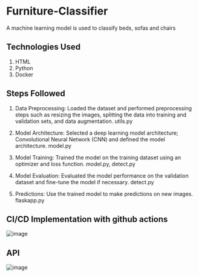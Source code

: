 # Furniture-Classifier
A machine learning model is used to classify beds, sofas and chairs

## Technologies Used
  1. HTML
  2. Python
  3. Docker

## Steps Followed
1. Data Preprocessing: Loaded the dataset and performed preprocessing steps such as resizing the images, splitting the data into training and validation sets, and data augmentation. utils.py

2. Model Architecture: Selected a deep learning model architecture; Convolutional Neural Network (CNN) and defined the model architecture. model.py

3. Model Training: Trained the model on the training dataset using an optimizer and loss function. model.py, detect.py

4. Model Evaluation: Evaluated the model performance on the validation dataset and fine-tune the model if necessary. detect.py

5. Predictions: Use the trained model to make predictions on new images. flaskapp.py

## CI/CD Implementation with github actions
![image](https://user-images.githubusercontent.com/44322966/220815028-62939a86-bcea-44cc-a5d1-522fbdd01de6.png)

## API 
![image](https://user-images.githubusercontent.com/44322966/220815936-e06ec83b-5698-4d38-a69e-282485a58c6d.png)
